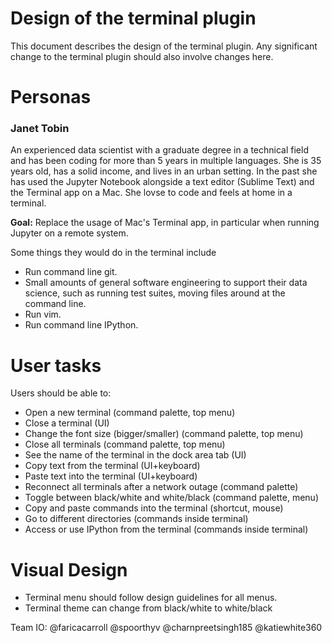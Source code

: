 # Design of the terminal plugin
This document describes the design of the terminal plugin. Any significant change to the terminal plugin should also involve changes here.

# Personas
### Janet Tobin 
An experienced data scientist with a graduate degree in a technical field and has been coding for more than 5 years in multiple languages. She is 35 years old, has a solid income, and lives in an urban setting. In the past she has used the Jupyter Notebook alongside a text editor (Sublime Text) and the Terminal app on a Mac. She lovse to code and feels at home in a terminal.

**Goal:** Replace the usage of Mac's Terminal app, in particular when running Jupyter on a remote system.

Some things they would do in the terminal include
* Run command line git.
* Small amounts of general software engineering to support their data science, such as running test suites, moving files around at the command line.
* Run vim.
* Run command line IPython.


# User tasks
Users should be able to:

* Open a new terminal (command palette, top menu)
* Close a terminal (UI)
* Change the font size (bigger/smaller) (command palette, top menu)
* Close all terminals (command palette, top menu)
* See the name of the terminal in the dock area tab (UI)
* Copy text from the terminal (UI+keyboard)
* Paste text into the terminal (UI+keyboard)
* Reconnect all terminals after a network outage (command palette)
* Toggle between black/white and white/black (command palette, menu)
* Copy and paste commands into the terminal (shortcut, mouse)
* Go to different directories (commands inside terminal)
* Access or use IPython from the terminal (commands inside terminal)

# Visual Design
* Terminal menu should follow design guidelines for all menus.
* Terminal theme can change from black/white to white/black


Team IO: @faricacarroll @spoorthyv @charnpreetsingh185 @katiewhite360
